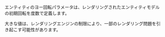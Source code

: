 エンティティのヨー回転パラメータは、レンダリングされたエンティティモデルの初期回転を度数で定義します。

大きな値は、レンダリングエンジンの制限により、一部のレンダリング問題を引き起こす可能性があります。